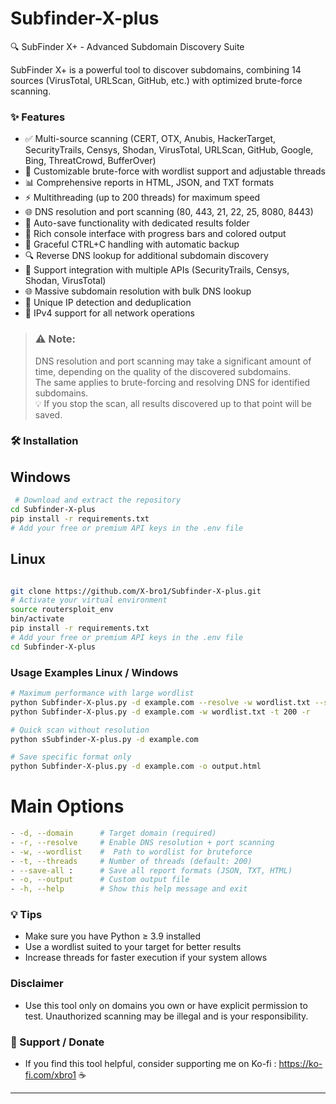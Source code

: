 # Subfinder-X-plus
🔍 SubFinder X+ - Advanced Subdomain Discovery Suite  

SubFinder X+ is a powerful tool to discover subdomains, combining 14 sources (VirusTotal, URLScan, GitHub, etc.) with optimized brute-force scanning.  

### ✨ Features
- ✅ Multi-source scanning (CERT, OTX, Anubis, HackerTarget, SecurityTrails, Censys, Shodan, VirusTotal, URLScan, GitHub, Google, Bing, ThreatCrowd, BufferOver)
- 🚀 Customizable brute-force with wordlist support and adjustable threads
- 📊 Comprehensive reports in HTML, JSON, and TXT formats
- ⚡ Multithreading (up to 200 threads) for maximum speed
- 🌐 DNS resolution and port scanning (80, 443, 21, 22, 25, 8080, 8443)
- 💾 Auto-save functionality with dedicated results folder
- 🎨 Rich console interface with progress bars and colored output
- 🔄 Graceful CTRL+C handling with automatic backup
- 🔍 Reverse DNS lookup for additional subdomain discovery
- 🤝 Support integration with multiple APIs (SecurityTrails, Censys, Shodan, VirusTotal)
- 🌐 Massive subdomain resolution with bulk DNS lookup
- 📡 Unique IP detection and deduplication
- 🔌 IPv4 support for all network operations

> ### ⚠️ Note: 
>  DNS resolution and port scanning may take a significant amount of time, depending on the quality of the discovered subdomains.  
>  The same applies to brute-forcing and resolving DNS for identified subdomains.  
💡 If you stop the scan, all results discovered up to that point will be saved.

### 🛠 Installation  

## Windows
```bash
 # Download and extract the repository
cd Subfinder-X-plus
pip install -r requirements.txt
# Add your free or premium API keys in the .env file
```

## Linux
```bash

git clone https://github.com/X-bro1/Subfinder-X-plus.git
# Activate your virtual environment
source routersploit_env
bin/activate
pip install -r requirements.txt
# Add your free or premium API keys in the .env file
cd Subfinder-X-plus
```

### Usage Examples Linux / Windows
```bash
# Maximum performance with large wordlist
python Subfinder-X-plus.py -d example.com --resolve -w wordlist.txt --save-all
python Subfinder-X-plus.py -d example.com -w wordlist.txt -t 200 -r

# Quick scan without resolution  
python sSubfinder-X-plus.py -d example.com

# Save specific format only
python Subfinder-X-plus.py -d example.com -o output.html
```


# Main Options
```bash
- -d, --domain      # Target domain (required)
- -r, --resolve     # Enable DNS resolution + port scanning
- -w, --wordlist    #  Path to wordlist for bruteforce
- -t, --threads     # Number of threads (default: 200)
- --save-all :      # Save all report formats (JSON, TXT, HTML)
- -o, --output      # Custom output file
- -h, --help        # Show this help message and exit
```

### 💡 Tips

- Make sure you have Python ≥ 3.9 installed
- Use a wordlist suited to your target for better results
- Increase threads for faster execution if your system allows

### Disclaimer
- Use this tool only on domains you own or have explicit permission to test. Unauthorized scanning may be illegal and is your responsibility.

### 🔗 Support / Donate

- If you find this tool helpful, consider supporting me on Ko-fi : https://ko-fi.com/xbro1 ☕️

---



